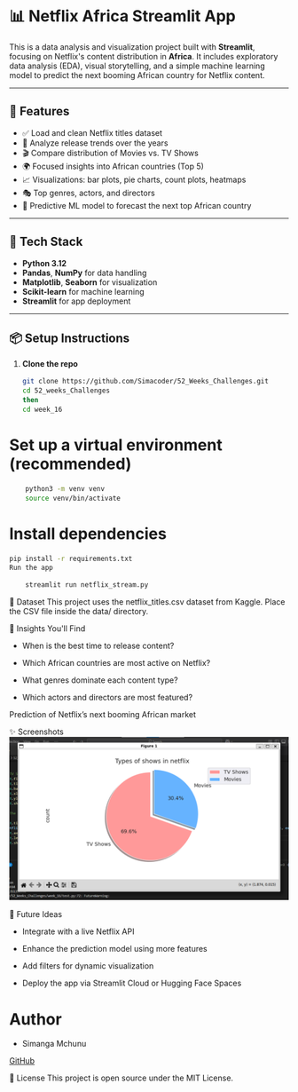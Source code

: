 # 📊 Netflix Africa Streamlit App

This is a data analysis and visualization project built with **Streamlit**, focusing on Netflix's content distribution in **Africa**. It includes exploratory data analysis (EDA), visual storytelling, and a simple machine learning model to predict the next booming African country for Netflix content.

---

## 🚀 Features

- ✅ Load and clean Netflix titles dataset
- 📅 Analyze release trends over the years
- 🎬 Compare distribution of Movies vs. TV Shows
- 🌍 Focused insights into African countries (Top 5)
- 📈 Visualizations: bar plots, pie charts, count plots, heatmaps
- 🎭 Top genres, actors, and directors
- 🤖 Predictive ML model to forecast the next top African country

---

## 🧰 Tech Stack

- **Python 3.12**
- **Pandas**, **NumPy** for data handling
- **Matplotlib**, **Seaborn** for visualization
- **Scikit-learn** for machine learning
- **Streamlit** for app deployment

---

## 📦 Setup Instructions

1. **Clone the repo**

   ```bash
   git clone https://github.com/Simacoder/52_Weeks_Challenges.git
   cd 52_weeks_Challenges 
   then 
   cd week_16
   ```

# Set up a virtual environment (recommended)

```bash
    python3 -m venv venv
    source venv/bin/activate
```
# Install dependencies
```bash
pip install -r requirements.txt
Run the app
```
```bash
    streamlit run netflix_stream.py
```
📁 Dataset
This project uses the netflix_titles.csv dataset from Kaggle. Place the CSV file inside the data/ directory.

📍 Insights You'll Find
- When is the best time to release content?

- Which African countries are most active on Netflix?

- What genres dominate each content type?

- Which actors and directors are most featured?

Prediction of Netflix’s next booming African market

✨ Screenshots
![Examples](pie.png)

🧠 Future Ideas
- Integrate with a live Netflix API 

- Enhance the prediction model using more features

- Add filters for dynamic visualization

- Deploy the app via Streamlit Cloud or Hugging Face Spaces

 # Author
- Simanga Mchunu

[GitHub](https://github.com/Simacoder)

📜 License
This project is open source under the MIT License.










